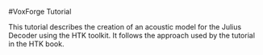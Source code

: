 #VoxForge Tutorial

This tutorial describes the creation of an acoustic model for the Julius 
Decoder using the HTK toolkit.  It follows the approach used by the tutorial 
in the HTK book.
